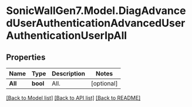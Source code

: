 # SonicWallGen7.Model.DiagAdvancedUserAuthenticationAdvancedUserAuthenticationUserIpAll

## Properties

Name | Type | Description | Notes
------------ | ------------- | ------------- | -------------
**All** | **bool** | All. | [optional] 

[[Back to Model list]](../README.md#documentation-for-models) [[Back to API list]](../README.md#documentation-for-api-endpoints) [[Back to README]](../README.md)

